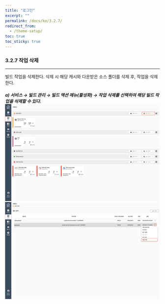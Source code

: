 ```yaml
---
title: "로그인"
excerpt: ""
permalink: /docs/ko/3.2.7/
redirect_from:
  - /theme-setup/
toc: true
toc_sticky: true
---
```


### 3.2.7 작업 삭제

---

빌드 작업을 삭제한다. 삭제 시 해당 캐시와 다운받은 소스 폴더를 삭제 후, 작업을 삭제한다.

##### **a\) 서비스 **→** 빌드 관리 **→ 빌드 액션 메뉴\(활성화\) → 작업 삭제를** 선택하여 해당 빌드 작업을 삭제할 수 있다.**![](/assets/KR/3.0.0/3.2.7_1.png)![](/assets/KR/3.0.0/3.2.7_2.png)
